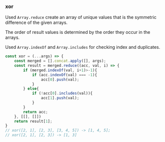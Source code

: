 ### xor

Used `Array.reduce` create an array of unique values that is the symmetric difference of the given arrays.

The order of result values is determined by the order they occur in the arrays. 

Used `Array.indexOf` and `Array.includes` for checking index and duplicates.

```js
const xor = (...args) => {
	const merged = [].concat.apply([], args);
	const result = merged.reduce((acc, val, i) => {
		if (merged.indexOf(val, i+1)>-1){
			if (acc.indexOf(val) === -1){
				acc[0].push(val);
			}
		} else{
			if (!acc[0].includes(val)){
				acc[1].push(val);
			}
		}
		return acc;
	}, [[], []])
	return result[1];
}
// xor([2, 1], [2, 3], [3, 4, 5]) -> [1, 4, 5];
// xor([2, 1], [2, 3]) -> [1, 3]
```
